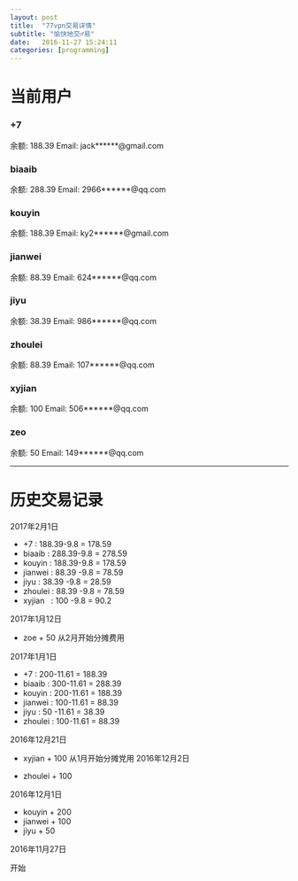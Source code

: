 ```yaml
---
layout: post
title:  "77vpn交易详情"
subtitle: "愉快地交♂易"
date:   2016-11-27 15:24:11
categories: [programming]
---
```


# 当前用户

### +7
余额: 188.39
Email: jack******@gmail.com

### biaaib
余额: 288.39
Email: 2966******@qq.com


### kouyin
余额: 188.39
Email: ky2******@gmail.com

### jianwei
余额: 88.39
Email: 624******@qq.com

### jiyu
余额: 38.39
Email: 986******@qq.com

### zhoulei
余额: 88.39
Email: 107******@qq.com

### xyjian
余额: 100
Email: 506******@qq.com

### zeo
余额: 50
Email: 149******@qq.com

-------

# 历史交易记录

2017年2月1日

* +7        : 188.39-9.8 = 178.59
* biaaib    : 288.39-9.8 = 278.59
* kouyin    : 188.39-9.8 = 178.59
* jianwei   : 88.39 -9.8 = 78.59
* jiyu      : 38.39 -9.8 = 28.59
* zhoulei   : 88.39 -9.8 = 78.59
* xyjian    : 100   -9.8 = 90.2

2017年1月12日

* zoe + 50 从2月开始分摊费用

2017年1月1日

* +7        : 200-11.61 = 188.39
* biaaib    : 300-11.61 = 288.39
* kouyin    : 200-11.61 = 188.39
* jianwei   : 100-11.61 = 88.39
* jiyu      : 50 -11.61 = 38.39
* zhoulei   : 100-11.61 = 88.39

2016年12月21日

* xyjian + 100 从1月开始分摊党用
2016年12月2日

* zhoulei + 100

2016年12月1日

* kouyin + 200
* jianwei + 100
* jiyu + 50


2016年11月27日

开始
